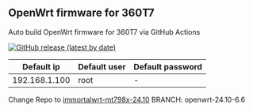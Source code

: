 ## OpenWrt firmware for 360T7

Auto build OpenWrt firmware for 360T7 via GitHub Actions

[![GitHub release (latest by date)](https://img.shields.io/github/v/release/sagehou/360T7-ImmortalWrt?style=for-the-badge&label=Download)](https://github.com/sagehou/360T7-ImmortalWrt/releases/latest)

| Default ip | Default user | Default password |
| --- | --- | --- | 
| 192.168.1.100 | root | - |

Change Repo to [immortalwrt-mt798x-24.10](https://github.com/padavanonly/immortalwrt-mt798x-6.6)
BRANCH: openwrt-24.10-6.6
